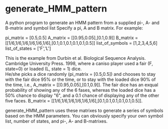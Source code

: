 # generate_HMM_pattern
A python program to generate an HMM pattern from a supplied pi-, A- and B-matrix and symbol list
Specify a pi, A and B matrix.  For example:

pi_matrix = [0.5,0.5]
A_matrix = [[0.95,0.05],[0.1,0.9]]
B_matrix = [[1/6,1/6,1/6,1/6,1/6,1/6],[0.1,0.1,0.1,0.1,0.1,0.5]]
list_of_symbols = [1,2,3,4,5,6]
list_of_states = ['F','L']

This is the example from Durbin et al. Biological Sequence Analysis. Cambridge University Press. 1998, where a caniso player used a fair (F, state=0) or loaded (L, state = 1) dice.  
He/she picks a dice randomly (pi_matrix = [0.5,0.5]) and chooses to stay with the fair dice 95% or the time, or to stay with the loaded dice 90% of the time, i.e.,
A_matrix = [[0.95,0.05],[0.1,0.9]].
The fair dice has an exqual probability of showing any of the 6 fases, whereas the loaded dice has a 50% chance to display "6", and a 0.1 chance of displaying any of the other 
five faces. B_matrix = [[1/6,1/6,1/6,1/6,1/6,1/6],[0.1,0.1,0.1,0.1,0.1,0.5]].

generate_HMM_pattern uses these matrixes to generate a series of symbols based on the HMM parameters.  You can obviously specify your own symbol list, number of states,
and pi-, A- and B-matrixes.
